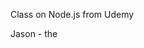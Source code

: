 Class on Node.js from Udemy

Jason - the <script src="..."> is giving me issues when I try to source socket.io

Let's try to debug